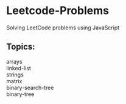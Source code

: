 # Leetcode-Problems
Solving LeetCode problems using JavaScript

## Topics:
arrays  
linked-list  
strings  
matrix  
binary-search-tree  
binary-tree
